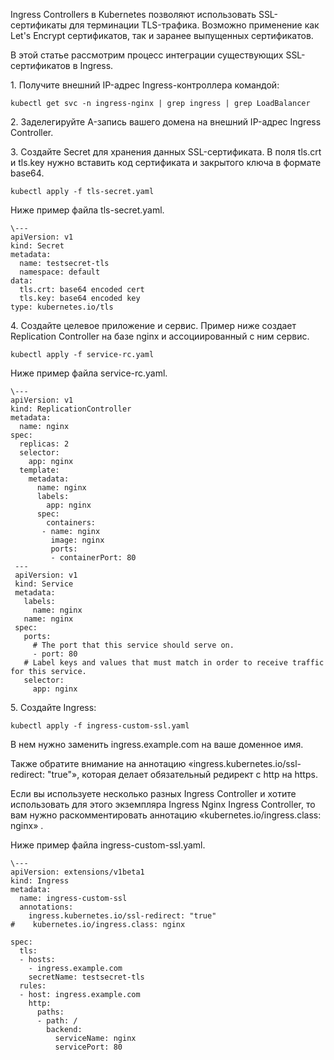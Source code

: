Ingress Controllers в Kubernetes позволяют использовать SSL-сертификаты для терминации TLS-трафика. Возможно применение как Let's Encrypt сертификатов, так и заранее выпущенных сертификатов.

В этой статье рассмотрим процесс интеграции существующих SSL-сертификатов в Ingress.

1\. Получите внешний IP-адрес Ingress-контроллера командой:

```
kubectl get svc -n ingress-nginx | grep ingress | grep LoadBalancer
```

2\. Заделегируйте A-запись вашего домена на внешний IP-адрес Ingress Controller.

3\. Создайте Secret для хранения данных SSL-сертификата. В поля tls.crt и tls.key нужно вставить код сертификата и закрытого ключа в формате base64.

```
kubectl apply -f tls-secret.yaml
```

Ниже пример файла tls-secret.yaml.

```
\---
apiVersion: v1
kind: Secret
metadata:
  name: testsecret-tls
  namespace: default
data:
  tls.crt: base64 encoded cert
  tls.key: base64 encoded key
type: kubernetes.io/tls
```

4\. Создайте целевое приложение и сервис. Пример ниже создает Replication Controller на базе nginx и ассоциированный с ним сервис.

```
kubectl apply -f service-rc.yaml
```

Ниже пример файла service-rc.yaml.

```
\---
apiVersion: v1
kind: ReplicationController
metadata:
  name: nginx
spec:
  replicas: 2
  selector:
    app: nginx
  template:
    metadata:
      name: nginx
      labels:
        app: nginx
      spec:
        containers:
       - name: nginx
         image: nginx
         ports:
         - containerPort: 80
 ---
 apiVersion: v1
 kind: Service
 metadata:
   labels:
     name: nginx
   name: nginx
 spec:
   ports:
     # The port that this service should serve on.
     - port: 80
   # Label keys and values that must match in order to receive traffic for this service.
   selector:
     app: nginx
```

5\. Создайте Ingress:

```
kubectl apply -f ingress-custom-ssl.yaml
```

В нем нужно заменить ingress.example.com на ваше доменное имя.

Также обратите внимание на аннотацию «ingress.kubernetes.io/ssl-redirect: "true"», которая делает обязательный редирект с http на https.

Если вы используете несколько разных Ingress Controller и хотите использовать для этого экземпляра Ingress Nginx Ingress Controller, то вам нужно раскомментировать аннотацию «kubernetes.io/ingress.class: nginx» .

Ниже пример файла ingress-custom-ssl.yaml. 

```
\---
apiVersion: extensions/v1beta1
kind: Ingress
metadata:
  name: ingress-custom-ssl
  annotations:
    ingress.kubernetes.io/ssl-redirect: "true"
#    kubernetes.io/ingress.class: nginx
 
spec:
  tls:
  - hosts:
    - ingress.example.com
    secretName: testsecret-tls
  rules:
  - host: ingress.example.com
    http:
      paths:
      - path: /
        backend:
          serviceName: nginx
          servicePort: 80
```